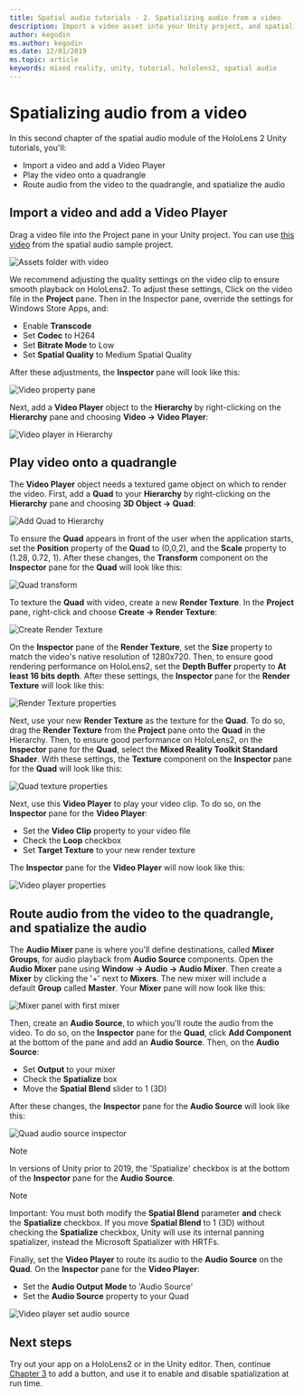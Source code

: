```yaml
---
title: Spatial audio tutorials - 2. Spatializing audio from a video
description: Import a video asset into your Unity project, and spatialize the audio from the video.
author: kegodin
ms.author: kegodin
ms.date: 12/01/2019
ms.topic: article
keywords: mixed reality, unity, tutorial, hololens2, spatial audio
---
```


# Spatializing audio from a video
In this second chapter of the spatial audio module of the HoloLens 2 Unity tutorials, you'll:
* Import a video and add a Video Player
* Play the video onto a quadrangle
* Route audio from the video to the quadrangle, and spatialize the audio

## Import a video and add a Video Player
Drag a video file into the Project pane in your Unity project. You can use [this video](https://microsoft.visualstudio.com/Analog/_git/mixedreality.spatialaudio.unity?path=%2FSamples%2FMicrosoftSpatializerSample%2FAssets%2FMicrosoft%20HoloLens%20-%20Spatial%20Sound-PTPvx7mDon4.mp4&version=GBdevelop) from the spatial audio sample project.

![Assets folder with video](images/spatial-audio/assets-folder-with-video.png)

We recommend adjusting the quality settings on the video clip to ensure smooth playback on HoloLens2. To adjust these settings, Click on the video file in the **Project** pane. Then in the Inspector pane, override the settings for Windows Store Apps, and:
* Enable **Transcode**
* Set **Codec** to H264
* Set **Bitrate Mode** to Low
* Set **Spatial Quality** to Medium Spatial Quality

After these adjustments, the **Inspector** pane will look like this:

![Video property pane](images/spatial-audio/video-property-pane.png)

Next, add a **Video Player** object to the **Hierarchy** by right-clicking on the **Hierarchy** pane and choosing **Video -> Video Player**:

![Video player in Hierarchy](images/spatial-audio/video-player-in-hierarchy.png)

## Play video onto a quadrangle
The **Video Player** object needs a textured game object on which to render the video. First, add a **Quad** to your **Hierarchy** by right-clicking on the **Hierarchy** pane and choosing **3D Object -> Quad**:

![Add Quad to Hierarchy](images/spatial-audio/add-quad-to-hierarchy.png)

To ensure the **Quad** appears in front of the user when the application starts, set the **Position** property of the **Quad** to (0,0,2), and the **Scale** property to (1.28, 0.72, 1). After these changes, the **Transform** component on the **Inspector** pane for the **Quad** will look like this:

![Quad transform](images/spatial-audio/quad-transform.png)

To texture the **Quad** with video, create a new **Render Texture**. In the **Project** pane, right-click and choose **Create -> Render Texture**:

![Create Render Texture](images/spatial-audio/create-render-texture.png)

On the **Inspector** pane of the **Render Texture**, set the **Size** property to match the video's native resolution of 1280x720. Then, to ensure good rendering performance on HoloLens2, set the **Depth Buffer** property to **At least 16 bits depth**. After these settings, the **Inspector** pane for the **Render Texture** will look like this:

![Render Texture properties](images/spatial-audio/render-texture-properties.png)

Next, use your new **Render Texture** as the texture for the **Quad**. To do so, drag the **Render Texture** from the **Project** pane onto the **Quad** in the Hierarchy. Then, to ensure good performance on HoloLens2, on the **Inspector** pane for the **Quad**, select the **Mixed Reality Toolkit Standard Shader**. With these settings, the **Texture** component on the **Inspector** pane for the **Quad** will look like this:

![Quad texture properties](images/spatial-audio/quad-texture-properties.png)

Next, use this **Video Player** to play your video clip. To do so, on the **Inspector** pane for the **Video Player**:
* Set the **Video Clip** property to your video file
* Check the **Loop** checkbox
* Set **Target Texture** to your new render texture

The **Inspector** pane for the **Video Player** will now look like this:

![Video player properties](images/spatial-audio/video-player-properties.png)

## Route audio from the video to the quadrangle, and spatialize the audio
The **Audio Mixer** pane is where you'll define destinations, called **Mixer Groups**, for audio playback from **Audio Source** components. Open the **Audio Mixer** pane using **Window -> Audio -> Audio Mixer**. Then create a **Mixer** by clicking the '+' next to **Mixers**. The new mixer will include a default **Group** called **Master**. Your **Mixer** pane will now look like this:

![Mixer panel with first mixer](images/spatial-audio/mixer-panel-with-first-mixer.png)

Then, create an **Audio Source**, to which you'll route the audio from the video. To do so, on the **Inspector** pane for the **Quad**, click **Add Component** at the bottom of the pane and add an **Audio Source**. Then, on the **Audio Source**:
* Set **Output** to your mixer
* Check the **Spatialize** box
* Move the **Spatial Blend** slider to 1 (3D)

After these changes, the **Inspector** pane for the **Audio Source** will look like this:

![Quad audio source inspector](images/spatial-audio/quad-audio-source-inspector.png)

> [!NOTE]
> In versions of Unity prior to 2019, the 'Spatialize' checkbox is at the bottom of the **Inspector** pane for the **Audio Source**.

> [!NOTE]
> Important: You must both modify the **Spatial Blend** parameter **and** check the **Spatialize** checkbox. If you move **Spatial Blend** to 1 (3D) without checking the **Spatialize** checkbox, Unity will use its internal panning spatializer, instead the Microsoft Spatializer with HRTFs.

Finally, set the **Video Player** to route its audio to the **Audio Source** on the **Quad**. On the **Inspector** pane for the **Video Player**:
* Set the **Audio Output Mode** to 'Audio Source'
* Set the **Audio Source** property to your Quad

![Video player set audio source](images/spatial-audio/video-player-set-audio-source.png)

## Next steps
Try out your app on a HoloLens2 or in the Unity editor. Then, continue [Chapter 3](unity-spatial-audio-ch3.md) to add a button, and use it to enable and disable spatialization at run time.

